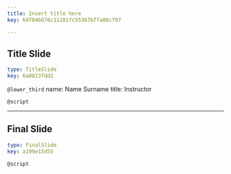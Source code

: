 ```yaml
---
title: Insert title here
key: 6df846676c11281fc55367bffa80cf97

---
```

## Title Slide

```yaml
type: TitleSlide
key: 6a8813fdd2
```





`@lower_third`
name: Name Surname
title: Instructor

`@script`




---
## Final Slide

```yaml
type: FinalSlide
key: a199e15d55
```






`@script`



